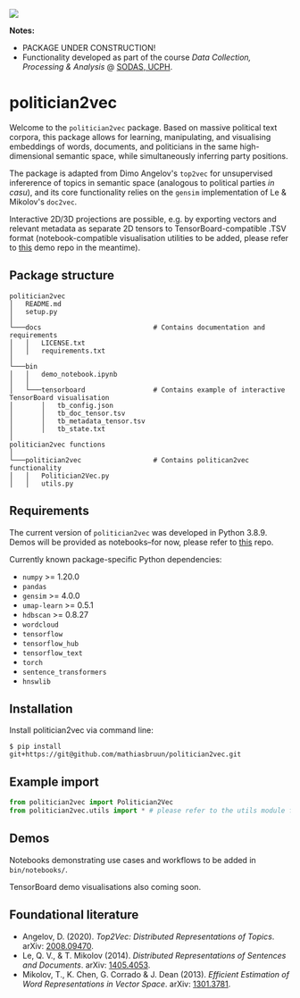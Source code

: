 ![](https://img.shields.io/badge/version-0.0.1-yellow.svg)

**Notes:**
- PACKAGE UNDER CONSTRUCTION!
- Functionality developed as part of the course *Data Collection, Processing & Analysis* @ [SODAS, UCPH](https://sodas.ku.dk/).

# politician2vec

Welcome to the `politician2vec` package. Based on massive political text corpora, this package allows for learning, manipulating, and visualising embeddings of words, documents, and politicians in the same high-dimensional semantic space, while simultaneously inferring party positions.

The package is adapted from Dimo Angelov's `top2vec` for unsupervised infererence of topics in semantic space (analogous to political parties *in casu*), and its core functionality relies on the `gensim` implementation of Le & Mikolov's `doc2vec`.

Interactive 2D/3D projections are possible, e.g. by exporting vectors and relevant metadata as separate 2D tensors to TensorBoard-compatible .TSV format (notebook-compatible visualisation utilities to be added, please refer to [this](https://github.com/mathiasbruun/DCPA) demo repo in the meantime).

## Package structure

```
politician2vec
│   README.md
│   setup.py    
│   
└───docs                            # Contains documentation and requirements
│   │   LICENSE.txt
│   │   requirements.txt
│   
└───bin
│   │   demo_notebook.ipynb
│   │
│   └───tensorboard                 # Contains example of interactive TensorBoard visualisation
│       │   tb_config.json
│       │   tb_doc_tensor.tsv
│       │   tb_metadata_tensor.tsv
│       │   tb_state.txt
│   
politician2vec functions
│
└───politician2vec                  # Contains politican2vec functionality
│   │   Politician2Vec.py
│   │   utils.py
```

## Requirements

The current version of `politician2vec` was developed in Python 3.8.9. Demos will be provided as notebooks–for now, please refer to [this](https://github.com/mathiasbruun/DCPA) repo.

Currently known package-specific Python dependencies:

- `numpy` >= 1.20.0
- `pandas`
- `gensim` >= 4.0.0
- `umap-learn` >= 0.5.1
- `hdbscan` >= 0.8.27
- `wordcloud`
- `tensorflow`
- `tensorflow_hub`
- `tensorflow_text`
- `torch`
- `sentence_transformers`
- `hnswlib`

## Installation

Install politician2vec via command line:

`$ pip install git+https://git@github.com/mathiasbruun/politician2vec.git`

## Example import

```python
from politician2vec import Politician2Vec
from politician2vec.utils import * # please refer to the utils module for further elaboration
```

## Demos

Notebooks demonstrating use cases and workflows to be added in `bin/notebooks/`.

TensorBoard demo visualisations also coming soon.

## Foundational literature

- Angelov, D. (2020). *Top2Vec: Distributed Representations of Topics*. arXiv: [2008.09470](https://arxiv.org/abs/2008.09470).
- Le, Q. V., & T. Mikolov (2014). *Distributed Representations of Sentences and Documents*. arXiv: [1405.4053](https://doi.org/10.48550/arXiv.1405.4053).
- Mikolov, T., K. Chen, G. Corrado & J. Dean (2013). *Efficient Estimation of Word Representations in Vector Space*. arXiv: [1301.3781](https://arxiv.org/abs/1301.3781).